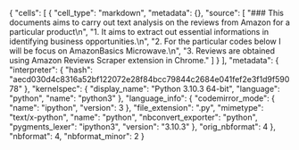 {
 "cells": [
  {
   "cell_type": "markdown",
   "metadata": {},
   "source": [
    "### This documents aims to carry out text analysis on the reviews from Amazon for a particular product\n",
    "1. It aims to extract out essential informations in identifying business opportunities.\n",
    "2. For the particular codes below I will be focus on AmazonBasics Microwave.\n",
    "3. Reviews are obtained using Amazon Reviews Scraper extension in Chrome."
   ]
  }
 ],
 "metadata": {
  "interpreter": {
   "hash": "aecd030d4c8316a52bf122072e28f84bcc79844c2684e041fef2e3f1d9f59078"
  },
  "kernelspec": {
   "display_name": "Python 3.10.3 64-bit",
   "language": "python",
   "name": "python3"
  },
  "language_info": {
   "codemirror_mode": {
    "name": "ipython",
    "version": 3
   },
   "file_extension": ".py",
   "mimetype": "text/x-python",
   "name": "python",
   "nbconvert_exporter": "python",
   "pygments_lexer": "ipython3",
   "version": "3.10.3"
  },
  "orig_nbformat": 4
 },
 "nbformat": 4,
 "nbformat_minor": 2
}
